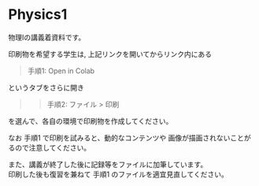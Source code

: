 # Physics1

物理Iの講義着資料です。

印刷物を希望する学生は, 上記リンクを開いてからリンク内にある

> 手順1: Open in Colab

というタブをさらに開き
>> 手順2: ファイル > 印刷

を選んで、各自の環境で印刷物を作成してください。

なお 手順1 で印刷を試みると、動的なコンテンツや
画像が描画されないことがるので注意してください。


また、講義が終了した後に記録等をファイルに加筆しています。  
印刷した後も復習を兼ねて 手順1 のファイルを適宜見直してください。
